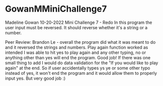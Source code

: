 # GowanMMiniChallenge7
Madeline Gowan
10-20-2022
Mini Challenge 7 - Redo
In this program the user input must be reversed. It should reverse whether it's a string or a number.

Peer Review: Brandon Le - overall the program did what it was meant to do and it reversed the strings and numbers. Play again function worked as intended I was able to hit yes to play again and any other typing, no or anything other than yes will end the program. Good job! If there was one small thing to add I would do data validation for the "If you would like to play again" at the end. So if user accidentally types ys ye or some other typo instead of yes, it won't end the program and it would allow them to properly input yes. But very good job :)
